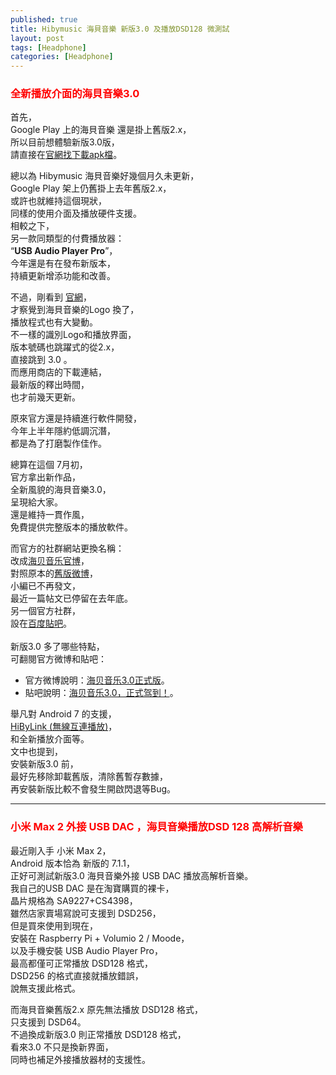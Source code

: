 ```yaml
---
published: true
title: Hibymusic 海貝音樂 新版3.0 及播放DSD128 微測試
layout: post
tags: [Headphone]
categories: [Headphone]
---
```


### <font color="red">全新播放介面的海貝音樂3.0</font>   
    
首先，    
Google Play 上的海貝音樂 還是掛上舊版2.x，    
所以目前想體驗新版3.0版，   
請直接在[官網找下載apk檔][1]。    
    
總以為 Hibymusic 海貝音樂好幾個月久未更新，     
Google Play 架上仍舊掛上去年舊版2.x，      
或許也就維持這個現狀，     
同樣的使用介面及播放硬件支援。         
相較之下，       
另一款同類型的付費播放器：       
“**USB Audio Player Pro**”，     
今年還是有在發布新版本，        
持續更新增添功能和改善。        

不過，剛看到 [官網][2]，    
才察覺到海貝音樂的Logo 換了，       
播放程式也有大變動。      
不一樣的識別Logo和播放界面，        
版本號碼也跳躍式的從2.x，      
直接跳到 3.0 。      
而應用商店的下載連結，     
最新版的釋出時間，       
也才前幾天更新。        
        
原來官方還是持續進行軟件開發，     
今年上半年隱約低調沉潛，        
都是為了打磨製作佳作。     
        
總算在這個 7月初，      
官方拿出新作品，        
全新風貌的海貝音樂3.0，        
呈現給大家。      
還是維持一貫作風，       
免費提供完整版本的播放軟件。      

而官方的社群網站更換名稱：       
改成[海贝音乐官博][3]，      
對照原本的[舊版微博][4]，     
小編已不再發文，        
最近一篇帖文已停留在去年底。      
另一個官方社群，    
設在[百度貼吧][5]。    
      
新版3.0 多了哪些特點，    
可翻閱官方微博和貼吧：    

* 官方微博說明：[海贝音乐3.0正式版][6]。    
* 貼吧說明：[海贝音乐3.0，正式驾到！][7]。    
    
舉凡對 Android 7 的支援，      
[HiByLink (無線互連播放)][8]，     
和全新播放介面等。    
文中也提到，    
安裝新版3.0 前，  
最好先移除卸載舊版，清除舊暫存數據，    
再安裝新版比較不會發生開啟閃退等Bug。   

------

### <font color="red">小米 Max 2 外接 USB DAC ，海貝音樂播放DSD 128 高解析音樂</font>   
    
最近剛入手 小米 Max 2，  
Android 版本恰為 新版的 7.1.1，  
正好可測試新版3.0 海貝音樂外接 USB DAC  播放高解析音樂。  
我自己的USB DAC  是在淘寶購買的裸卡，   
晶片規格為 SA9227+CS4398，    
雖然店家賣場寫說可支援到 DSD256，   
但是買來使用到現在，    
安裝在 Raspberry Pi + Volumio 2 / Moode，   
以及手機安裝 USB Audio Player Pro，   
最高都僅可正常播放 DSD128 格式，    
DSD256 的格式直接就播放錯誤，  
說無支援此格式。   
    
而海貝音樂舊版2.x 原先無法播放 DSD128 格式，  
只支援到 DSD64。  
不過換成新版3.0 則正常播放 DSD128 格式，  
看來3.0 不只是換新界面，  
同時也補足外接播放器材的支援性。  

<div id="lightgallery" class="owl-carousel owl-theme">
<a href="https://res.cloudinary.com/shengshampoo/image/upload/s--KDgNo9wS--/v1500803617/Screenshot_2017-07-23-09-41-22-778_com.android.settings1-fs81_rfyil0.png" data-sub-html="小米 Max 2 系統版本：Android 7.1.1"><img class="responsively-lazy responsively-lazy-300" src="https://res.cloudinary.com/shengshampoo/image/upload/s--3yFDQRwf--/v1500803617/Screenshot_2017-07-23-09-41-22-778_com.android.settings2-fs81_ejcnc9.png" srcset="data:image/gif;base64,R0lGODlhAQABAIAAAP///////yH5BAEKAAEALAAAAAABAAEAAAICTAEAOw==" /></a>
<a href="https://res.cloudinary.com/shengshampoo/image/upload/s--N0NG7KqQ--/v1500803617/Screenshot_2017-07-23-07-25-29-056_com.hiby.music1-fs81_jwbwqp.png" data-sub-html="海貝音樂Hibymusic 配置：DSD DOP 模式"><img class="responsively-lazy responsively-lazy-300" src="https://res.cloudinary.com/shengshampoo/image/upload/s--4_X3VKPR--/v1500803617/Screenshot_2017-07-23-07-25-29-056_com.hiby.music1-fs82_m4ljvw.png" srcset="data:image/gif;base64,R0lGODlhAQABAIAAAP///////yH5BAEKAAEALAAAAAABAAEAAAICTAEAOw==" /></a>
<a href="https://res.cloudinary.com/shengshampoo/image/upload/s--_4AeUJSY--/v1500804098/Screenshot_2017-07-23-07-24-07-957_com.hiby.music1-fs81_f9xtfw.png" data-sub-html="私有雲選擇DLNA/網路芳鄰端點"><img class="responsively-lazy responsively-lazy-300" src="https://res.cloudinary.com/shengshampoo/image/upload/s--gADRiRyq--/v1500804098/Screenshot_2017-07-23-07-24-07-957_com.hiby.music2-fs81_jkkvhx.png" srcset="data:image/gif;base64,R0lGODlhAQABAIAAAP///////yH5BAEKAAEALAAAAAABAAEAAAICTAEAOw==" /></a>
<a href="https://res.cloudinary.com/shengshampoo/image/upload/s--BOkizpYd--/v1500804098/Screenshot_2017-07-23-07-24-28-493_com.hiby.music1-fs81_kqqafs.png" data-sub-html="網路芳鄰端點存取某一遠端電腦讀取音樂檔案"><img class="responsively-lazy responsively-lazy-300" src="https://res.cloudinary.com/shengshampoo/image/upload/s--qd-EGJ1o--/v1500804098/Screenshot_2017-07-23-07-24-28-493_com.hiby.music2-fs81_lg0ogf.png" srcset="data:image/gif;base64,R0lGODlhAQABAIAAAP///////yH5BAEKAAEALAAAAAABAAEAAAICTAEAOw==" /></a>
<a href="https://res.cloudinary.com/shengshampoo/image/upload/s--B7wHBuK6--/v1500807437/Screenshot_2017-07-23-07-24-44-776_com.hiby.music1-fs81_stzpaq.png" data-sub-html="播放清單：DSF DSD 高解析音樂檔"><img class="responsively-lazy responsively-lazy-300" src="https://res.cloudinary.com/shengshampoo/image/upload/s--5ohVyKuq--/v1500807437/Screenshot_2017-07-23-07-24-44-776_com.hiby.music2-fs81_ryfup2.png" srcset="data:image/gif;base64,R0lGODlhAQABAIAAAP///////yH5BAEKAAEALAAAAAABAAEAAAICTAEAOw==" /></a>
<a href="https://res.cloudinary.com/shengshampoo/image/upload/s--Z2EMe0Ii--/v1500807438/Screenshot_2017-07-23-07-24-52-588_com.hiby.music1-fs81_iqxlbr.png" data-sub-html="播放畫面：DSD128 格式，輸出外接USD DAC"><img class="responsively-lazy responsively-lazy-300" src="https://res.cloudinary.com/shengshampoo/image/upload/s--HdIhK4SS--/v1500807437/Screenshot_2017-07-23-07-24-52-588_com.hiby.music2-fs81_f5bwkf.png" srcset="data:image/gif;base64,R0lGODlhAQABAIAAAP///////yH5BAEKAAEALAAAAAABAAEAAAICTAEAOw==" /></a>
</div>
 
[1]: http://www.hiby.cd/info_41.aspx?itemid=17
[2]: http://www.hiby.cd/
[3]: http://www.weibo.com/u/6190468063
[4]: http://www.weibo.com/234277386
[5]: https://tieba.baidu.com/mo/q---AD7F82203C942F178980770465F1700E%3AFG%3D1--1-3-0--2--bd_1500589749_818/m?kw=%E6%B5%B7%E8%B4%9D%E9%9F%B3%E4%B9%90%E5%AE%98%E6%96%B9&lp=6012&pn=0&pinf=1
[6]: https://media.weibo.cn/article?object_id=1022%3A2309404126842331208658&url_type=39&object_type=article&pos=2&luicode=10000011&lfid=1076036190468063&id=2309404126842331208658
[7]: https://tieba.baidu.com/mo/q---AD7F82203C942F178980770465F1700E%3AFG%3D1--1-3-0--2--bd_1500589749_818/m?kz=5208999325&is_bakan=0&lp=5010&pinf=1_2_0
[8]: https://m.weibo.cn/status/4118222862646811?retcode=6102
